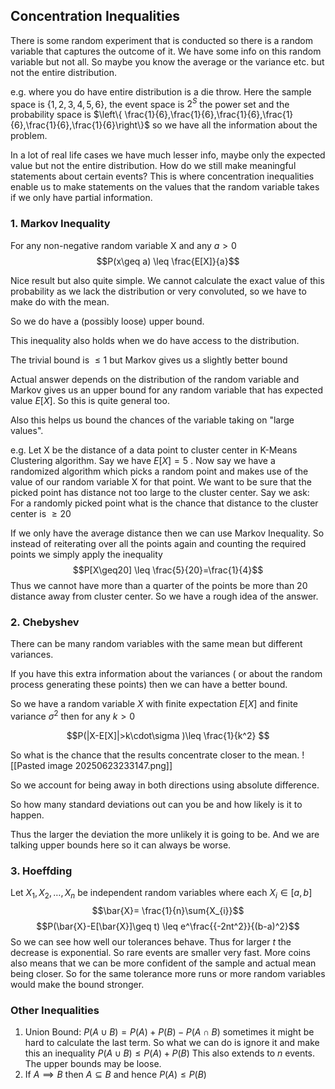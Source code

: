 ## Concentration Inequalities
There is some random experiment that is conducted so there is a random variable that captures the outcome of it. We have some info on this random variable but not all. So maybe you know the average or the variance etc. but not the entire distribution.

e.g. where you do have entire distribution is a die throw. Here the sample space is $\{1,2,3,4,5,6\}$, the event space is $2^S$ the power set and the probability space is $\left\{ \frac{1}{6},\frac{1}{6},\frac{1}{6},\frac{1}{6},\frac{1}{6},\frac{1}{6}\right\}$ so we have all the information about the problem.

In a lot of real life cases we have much lesser info, maybe only the expected value but not the entire distribution. How do we still make meaningful statements about certain events? This is where concentration inequalities enable us to make statements on the values that the random variable takes if we only have partial information. 

### 1. Markov Inequality

For any non-negative random variable X and any $a>0$ 
$$P(x\geq a) \leq \frac{E[X]}{a}$$

Nice result but also quite simple.
We cannot calculate the exact value of this probability as we lack the distribution or very convoluted, so we have to make do with the mean.

So we do have a (possibly loose) upper bound.

This inequality also holds when we do have access to the distribution.

The trivial bound is $\leq 1$  but Markov gives us a slightly better bound

Actual answer depends on the distribution of the random variable and Markov gives us an upper bound for any random variable that has expected value $E[X]$. So this is quite general too. 


Also this helps us bound the chances of the variable taking on "large values".

e.g.  Let X be the distance of a data point to cluster center in K-Means Clustering algorithm.
Say we have $E[X]=5$ .
Now say we have a randomized algorithm which picks a random point and makes use of the value of our random variable X for that point.
We want to be sure that the picked point has distance not too large to the cluster center.
Say we ask: For a randomly picked point what is the chance that distance to the cluster center is $\geq 20$ 

If we only have the average distance then we can use Markov Inequality. So instead of reiterating over all the points again and counting the required points we simply apply the inequality 
	$$P[X\geq20] \leq \frac{5}{20}=\frac{1}{4}$$
Thus we cannot have more than a quarter of the points be more than 20 distance away from cluster center. So we have a rough idea of the answer.

### 2. Chebyshev
There can be many random variables with the same mean but different variances. 

If you have this extra information about the variances ( or about the random process generating these points)  then we can have a better bound.

So we have a random variable $X$ with finite expectation $E[X]$ and finite variance $\sigma^2$  then for any $k>0$

$$P(|X-E[X]|>k\cdot\sigma )\leq \frac{1}{k^2} $$

So what is the chance that the results concentrate closer to the mean. 
![[Pasted image 20250623233147.png]]

So we account for being away in both directions using absolute difference.

So how many standard deviations out can you be and how likely is it to happen.

Thus the larger the deviation the more unlikely it is going to be. And we are talking upper bounds here so it can always be worse.

### 3. Hoeffding
Let $X_{1},X_{2},\dots,X_{n}$ be independent random variables where each $X_{i} \in[a,b]$
 $$\bar{X}= \frac{1}{n}\sum{X_{i}}$$
 $$P(\bar{X}-E[\bar{X}]\geq t) \leq e^\frac{{-2nt^2}}{(b-a)^2}$$
 So we can see how well our tolerances behave.  Thus for larger $t$ the decrease is exponential. So rare events are smaller very fast. More coins also means that we can be more confident of the sample and actual mean being closer.
So for the same tolerance more runs or more random variables would make the bound stronger. 

### Other Inequalities

1. Union Bound:
   $P(A\cup B)=P(A)+P(B)-P(A\cap B)$
sometimes it might be hard to calculate the last term. So what we can do is ignore it and make this an inequality
   $P(A\cup B)\leq P(A)+P(B)$
   This also extends to $n$ events. The upper bounds may be loose.
2.  If $A \implies B$ then $A \subseteq B$ and hence $P(A)\leq P(B)$

   
